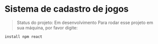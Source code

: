 <h1>Sistema de cadastro de jogos </h1>

> Status do projeto: Em desenvolvimento
> Para rodar esse projeto em sua máquina, por favor digite:

```
install npm react
```
